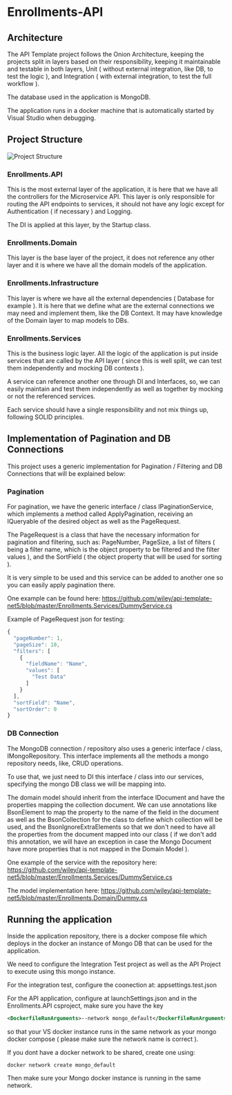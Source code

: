 # Enrollments-API

## Architecture
The API Template project follows the Onion Architecture, keeping the projects split in layers based on their responsibility, keeping it maintainable and testable in both layers, Unit ( without external integration, like DB, to test the logic ), and Integration ( with external integration, to test the full workflow ).

The database used in the application is MongoDB.

The application runs in a docker machine that is automatically started by Visual Studio when debugging.

## Project Structure
![Project Structure](https://github.com/wiley/api-template-net5/blob/master/ProjectStructure.png)

### Enrollments.API
This is the most external layer of the application, it is here that we have all the controllers for the Microservice API. This layer is only responsible for routing the API endpoints to services, it should not have any logic except for Authentication ( if necessary ) and Logging.

The DI is applied at this layer, by the Startup class.

### Enrollments.Domain
This layer is the base layer of the project, it does not reference any other layer and it is where we have all the domain models of the application.

### Enrollments.Infrastructure
This layer is where we have all the external dependencies ( Database for example ). It is here that we define what are the external connections we may need and implement them, like the DB Context. It may have knowledge of the Domain layer to map models to DBs.

### Enrollments.Services
This is the business logic layer. All the logic of the application is put inside services that are called by the API layer ( since this is well split, we can test them independently and mocking DB contexts ).

A service can reference another one through DI and Interfaces, so, we can easily maintain and test them independently as well as together by mocking or not the referenced services.

Each service should have a single responsibility and not mix things up, following SOLID principles.


## Implementation of Pagination and DB Connections
This project uses a generic implementation for Pagination / Filtering and DB Connections that will be explained below:

### Pagination
For pagination, we have the generic interface / class IPaginationService, which implements a method called ApplyPagination, receiving an IQueryable of the desired object as well as the PageRequest.

The PageRequest is a class that have the necessary information for pagination and filtering, such as: PageNumber, PageSize, a list of filters ( being a filter name, which is the object property to be filtered and the filter values ), and the SortField ( the object property that will be used for sorting ).

It is very simple to be used and this service can be added to another one so you can easily apply pagination there.

One example can be found here: https://github.com/wiley/api-template-net5/blob/master/Enrollments.Services/DummyService.cs

Example of PageRequest json for testing:

``` javascript
{
  "pageNumber": 1,
  "pageSize": 10,
  "filters": [
    {
      "fieldName": "Name",
      "values": [
        "Test Data"
      ]
    }
  ],
  "sortField": "Name",
  "sortOrder": 0
}
```

### DB Connection
The MongoDB connection / repository also uses a generic interface / class, IMongoRepository. This interface implements all the methods a mongo repository needs, like, CRUD operations.

To use that, we just need to DI this interface / class into our services, specifying the mongo DB class we will be mapping into.

The domain model should inherit from the interface IDocument and have the properties mapping the collection document. We can use annotations like BsonElement to map the property to the name of the field in the document as well as the BsonCollection for the class to define which collection will be used, and the BsonIgnoreExtraElements so that we don't need to have all the properties from the document mapped into our class ( if we don't add this annotation, we will have an exception in case the Mongo Document have more properties that is not mapped in the Domain Model ).

One example of the service with the repository here: https://github.com/wiley/api-template-net5/blob/master/Enrollments.Services/DummyService.cs

The model implementation here: https://github.com/wiley/api-template-net5/blob/master/Enrollments.Domain/Dummy.cs



## Running the application
Inside the application repository, there is a docker compose file which deploys in the docker an instance of Mongo DB that can be used for the application.

We need to configure the Integration Test project as well as the API Project to execute using this mongo instance.

For the integration test, configure the coonection at: appsettings.test.json

For the API application, configure at launchSettings.json and in the Enrollments.API csproject, make sure you have the key

``` XML
<DockerfileRunArguments>--network mongo_default</DockerfileRunArguments>
```

so that your VS docker instance runs in the same network as your mongo docker compose ( please make sure the network name is correct ).

If you dont have a docker network to be shared, create one using:
``` terminal
docker network create mongo_default
```
  
Then make sure your Mongo docker instance is running in the same network.
